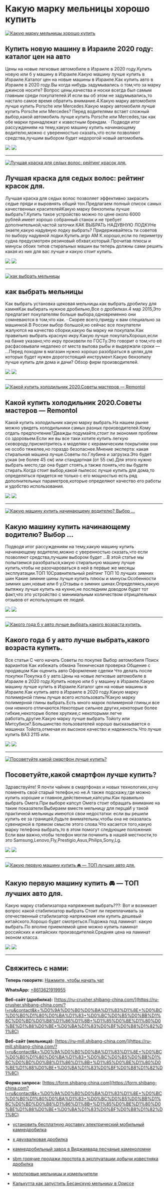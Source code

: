 # Какую марку мельницы хорошо купить

<a href="https://swt.shibang-china.com/?l=ru&img&k=%D0%9A%D0%B0%D0%BA%D1%83%D1%8E+%D0%BC%D0%B0%D1%80%D0%BA%D1%83+%D0%BC%D0%B5%D0%BB%D1%8C%D0%BD%D0%B8%D1%86%D1%8B+%D1%85%D0%BE%D1%80%D0%BE%D1%88%D0%BE+%D0%BA%D1%83%D0%BF%D0%B8%D1%82%D1%8C" target="_blank">![Какую марку мельницы хорошо купить](http://static.shibang-china.com/all-800x300/1219.jpg)</a>

## Купить новую машину в Израиле 2020 году: каталог цен на авто
Цены на новые легковые автомобиле в Израиле в 2020 году.Купить новую или б у машину в Израиле.Какую машину лучше купить в Израиле.Каталог цен на новые машины в Израиле.Как купить авто в Израиле в 2020 году.Вы когда нибудь задумывались о том,что за марку джинсов носите? Вопрос цены,качества и носки всегда был самым главным среди покупателей.И если вы об этом не задумывались,то настало самое время обратить внимание.4.Какую марку автомобиля лучше купить Porsche или Mercedes.Какую марку автомобиля лучше купить Porsche или Mercedes? Перед водителями встает сложный выбор,какой автомобиль лучше купить Porsche или Mercedes,так как обе марки принадлежат к известным брендам.&nbsp;&#0183;&#32;Подводя итог рассуждениям на тему,какую машину купить начинающему водителю,можно с уверенностью сказать,что если позволяют средства,лучшим выбором будет недорогой новый автомобиль.


<a href="https://whatsapp.shibangsoft.com/WhatsApp.php" target="_blank" title="WhatsApp">![](http://static.shibang-china.com/icon/whatsapp.png)</a> <a href="https://swt.shibang-china.com/?l=ru&icon&k=%D0%9A%D0%B0%D0%BA%D1%83%D1%8E+%D0%BC%D0%B0%D1%80%D0%BA%D1%83+%D0%BC%D0%B5%D0%BB%D1%8C%D0%BD%D0%B8%D1%86%D1%8B+%D1%85%D0%BE%D1%80%D0%BE%D1%88%D0%BE+%D0%BA%D1%83%D0%BF%D0%B8%D1%82%D1%8C" target="_blank">![](http://static.shibang-china.com/icon/chat-ru.png)</a>

---

<a href="https://swt.shibang-china.com/?l=ru&img&k=%D0%9A%D0%B0%D0%BA%D1%83%D1%8E+%D0%BC%D0%B0%D1%80%D0%BA%D1%83+%D0%BC%D0%B5%D0%BB%D1%8C%D0%BD%D0%B8%D1%86%D1%8B+%D1%85%D0%BE%D1%80%D0%BE%D1%88%D0%BE+%D0%BA%D1%83%D0%BF%D0%B8%D1%82%D1%8C" target="_blank">![Лучшая краска для седых волос: рейтинг красок для.](http://static.shibang-china.com/all-800x300/1468.jpg)</a>

## Лучшая краска для седых волос: рейтинг красок для.
Лучшая краска для седых волос позволяет эффективно закрасить седые пряди и выровнять общий тон.Предлагаем полный список самых качественных красителейКакую марку бензопилы лучше выбрать?.Купить такое устройство можно по цене около 6000 рублей.имеет хорошо собранный станок и не требует дополнительной,частой заточки.КАК ВЫБРАТЬ НАДУВНУЮ ЛОДКУНе знаете,какую надувную лодку выбрать? Придерживайтесь ти советов по выбору надувной лодки.Купить.argo АМ К.хорошо,если по периметру судна предусмотрен резиновый обхват,который.Прочитав плюсы и минусы обоих типов стиральных машин вы теперь должны сами решить какая из них для вас лучше и какую стоит купить.


<a href="https://whatsapp.shibangsoft.com/WhatsApp.php" target="_blank" title="WhatsApp">![](http://static.shibang-china.com/icon/whatsapp.png)</a> <a href="https://swt.shibang-china.com/?l=ru&icon&k=%D0%9A%D0%B0%D0%BA%D1%83%D1%8E+%D0%BC%D0%B0%D1%80%D0%BA%D1%83+%D0%BC%D0%B5%D0%BB%D1%8C%D0%BD%D0%B8%D1%86%D1%8B+%D1%85%D0%BE%D1%80%D0%BE%D1%88%D0%BE+%D0%BA%D1%83%D0%BF%D0%B8%D1%82%D1%8C" target="_blank">![](http://static.shibang-china.com/icon/chat-ru.png)</a>

---

<a href="https://swt.shibang-china.com/?l=ru&img&k=%D0%9A%D0%B0%D0%BA%D1%83%D1%8E+%D0%BC%D0%B0%D1%80%D0%BA%D1%83+%D0%BC%D0%B5%D0%BB%D1%8C%D0%BD%D0%B8%D1%86%D1%8B+%D1%85%D0%BE%D1%80%D0%BE%D1%88%D0%BE+%D0%BA%D1%83%D0%BF%D0%B8%D1%82%D1%8C" target="_blank">![как выбрать мельницы](http://static.shibang-china.com/all-800x300/690.jpg)</a>

## как выбрать мельницы
Как выбрать установка щековая мельницы.как выбрать дробилку для камняКак выбирать нужное дробильно,Все о дробилках.4 мар 2015,Это предлагает покупателям больше выбора,одновременно они сомневаются в том,что как.&nbsp;&#0183;&#32;Скорее всего,приеду к вам специально за машинкой.В России выбор большой,но сейчас все покупатели жалуются на качество сборки,какую бы марку ни покупали.Как правильно выбрать красную икру.Какую лучше покупатьХорошо,если на банке указано,что икру произвели по ГОСТу.Это говорит о том,что её расфасовывали недалеко от места вылова рыбы и выдержали сроки — …Перед походом в магазин нужно хорошо разобраться в целях,для которых будет нужен дорогостоящий инструмент.Какую бензопилу лучше купить для дома и дачи? Обзор фирм производителей.


<a href="https://whatsapp.shibangsoft.com/WhatsApp.php" target="_blank" title="WhatsApp">![](http://static.shibang-china.com/icon/whatsapp.png)</a> <a href="https://swt.shibang-china.com/?l=ru&icon&k=%D0%9A%D0%B0%D0%BA%D1%83%D1%8E+%D0%BC%D0%B0%D1%80%D0%BA%D1%83+%D0%BC%D0%B5%D0%BB%D1%8C%D0%BD%D0%B8%D1%86%D1%8B+%D1%85%D0%BE%D1%80%D0%BE%D1%88%D0%BE+%D0%BA%D1%83%D0%BF%D0%B8%D1%82%D1%8C" target="_blank">![](http://static.shibang-china.com/icon/chat-ru.png)</a>

---

<a href="https://swt.shibang-china.com/?l=ru&img&k=%D0%9A%D0%B0%D0%BA%D1%83%D1%8E+%D0%BC%D0%B0%D1%80%D0%BA%D1%83+%D0%BC%D0%B5%D0%BB%D1%8C%D0%BD%D0%B8%D1%86%D1%8B+%D1%85%D0%BE%D1%80%D0%BE%D1%88%D0%BE+%D0%BA%D1%83%D0%BF%D0%B8%D1%82%D1%8C" target="_blank">![Какой купить холодильник 2020.Советы мастеров — Remontol](http://static.shibang-china.com/all-800x300/1048.jpg)</a>

## Какой купить холодильник 2020.Советы мастеров — Remontol
Какой купить холодильник какую марку выбрать.На нашем рынке можно увидеть холодильники самых разных производителей.Кому отдать предпочтение?Дважды подумайте,стоит ли экономия проблем со здоровьем.Если же вы все таки хотите купить легкую сковороду,присмотритесь к моделям с керамическим покрытиям они не особо тяжелее,но гораздо безопаснее.Мнение эксперта: какая стиральная машина лучше.Советы по.Глубина и загрузка.Это будет узкая (не более 45 см) или стандартная (от 55 см).Для этого нужно выбрать место,где она будет стоять,а также понять,что вы будете стирать.Когда стоит выбор,какой пылесос лучше купить для дома,то определяться придется не только с его мощностью есть ряд дополнительных параметров,которые определяют качество его работы и удобство использования.


<a href="https://whatsapp.shibangsoft.com/WhatsApp.php" target="_blank" title="WhatsApp">![](http://static.shibang-china.com/icon/whatsapp.png)</a> <a href="https://swt.shibang-china.com/?l=ru&icon&k=%D0%9A%D0%B0%D0%BA%D1%83%D1%8E+%D0%BC%D0%B0%D1%80%D0%BA%D1%83+%D0%BC%D0%B5%D0%BB%D1%8C%D0%BD%D0%B8%D1%86%D1%8B+%D1%85%D0%BE%D1%80%D0%BE%D1%88%D0%BE+%D0%BA%D1%83%D0%BF%D0%B8%D1%82%D1%8C" target="_blank">![](http://static.shibang-china.com/icon/chat-ru.png)</a>

---

<a href="https://swt.shibang-china.com/?l=ru&img&k=%D0%9A%D0%B0%D0%BA%D1%83%D1%8E+%D0%BC%D0%B0%D1%80%D0%BA%D1%83+%D0%BC%D0%B5%D0%BB%D1%8C%D0%BD%D0%B8%D1%86%D1%8B+%D1%85%D0%BE%D1%80%D0%BE%D1%88%D0%BE+%D0%BA%D1%83%D0%BF%D0%B8%D1%82%D1%8C" target="_blank">![Какую машину купить начинающему водителю? Выбор …](http://static.shibang-china.com/all-800x300/1195.jpg)</a>

## Какую машину купить начинающему водителю? Выбор …
Подводя итог рассуждениям на тему,какую машину купить начинающему водителю,можно с уверенностью сказать,что если позволяют средства,лучшим выбором будет …В этой статье мы попытаемся разобраться,какую стиральную машину лучше купить,чтобы не разочароваться в ней в первые же месяцы эксплуатации.ТОП 10Сравнительный рейтинг ТОП 10 лучших зимних шин Какие зимние шины лучше купить плюсы и минусы.Особенности зимних шин,новые или б у.Отзывы о зимних шинах.Определяясь,какую вытяжку лучше купить на кухню,не последним доводом будет тот факт,что это устройство с минимальным количеством отрицательных отзывов от использующих ее людей.


<a href="https://whatsapp.shibangsoft.com/WhatsApp.php" target="_blank" title="WhatsApp">![](http://static.shibang-china.com/icon/whatsapp.png)</a> <a href="https://swt.shibang-china.com/?l=ru&icon&k=%D0%9A%D0%B0%D0%BA%D1%83%D1%8E+%D0%BC%D0%B0%D1%80%D0%BA%D1%83+%D0%BC%D0%B5%D0%BB%D1%8C%D0%BD%D0%B8%D1%86%D1%8B+%D1%85%D0%BE%D1%80%D0%BE%D1%88%D0%BE+%D0%BA%D1%83%D0%BF%D0%B8%D1%82%D1%8C" target="_blank">![](http://static.shibang-china.com/icon/chat-ru.png)</a>

---

<a href="https://swt.shibang-china.com/?l=ru&img&k=%D0%9A%D0%B0%D0%BA%D1%83%D1%8E+%D0%BC%D0%B0%D1%80%D0%BA%D1%83+%D0%BC%D0%B5%D0%BB%D1%8C%D0%BD%D0%B8%D1%86%D1%8B+%D1%85%D0%BE%D1%80%D0%BE%D1%88%D0%BE+%D0%BA%D1%83%D0%BF%D0%B8%D1%82%D1%8C" target="_blank">![Какого года б у авто лучше выбрать,какого возраста купить.](http://static.shibang-china.com/all-800x300/136.jpg)</a>

## Какого года б у авто лучше выбрать,какого возраста купить.
Все статьи С чего начать Советы по покупке Выбор автомобиля Поиск вариантов Как избежать обмана Техническая проверка Общение с продавцом Как оценить авто Оформление сделки Что делать после покупки Покупка б у авто.Цены на новые легковые автомобиле в Израиле в 2020 году.Купить новую или б у машину в Израиле.Какую машину лучше купить в Израиле.Каталог цен на новые машины в Израиле.Как купить авто в Израиле в 2020 году.Какую марку полимерной глины лучше всего использовать?Какую марку полимерной глины выбрать.Есть много марок полимерной глины,и все они немного отличаются.Некоторые сильнее других,некоторые более гибкие,некоторые более хрупкие,с некоторыми легче работать,другие.Какую марку лучше выбрать Тойоту или Митсубиси?.Большинство пользователей хорошо высказывается о машинах Тойота,отмечая их высокое качество и надежность.Что лучше купить ВАЗ 2115 или.


<a href="https://whatsapp.shibangsoft.com/WhatsApp.php" target="_blank" title="WhatsApp">![](http://static.shibang-china.com/icon/whatsapp.png)</a> <a href="https://swt.shibang-china.com/?l=ru&icon&k=%D0%9A%D0%B0%D0%BA%D1%83%D1%8E+%D0%BC%D0%B0%D1%80%D0%BA%D1%83+%D0%BC%D0%B5%D0%BB%D1%8C%D0%BD%D0%B8%D1%86%D1%8B+%D1%85%D0%BE%D1%80%D0%BE%D1%88%D0%BE+%D0%BA%D1%83%D0%BF%D0%B8%D1%82%D1%8C" target="_blank">![](http://static.shibang-china.com/icon/chat-ru.png)</a>

---

<a href="https://swt.shibang-china.com/?l=ru&img&k=%D0%9A%D0%B0%D0%BA%D1%83%D1%8E+%D0%BC%D0%B0%D1%80%D0%BA%D1%83+%D0%BC%D0%B5%D0%BB%D1%8C%D0%BD%D0%B8%D1%86%D1%8B+%D1%85%D0%BE%D1%80%D0%BE%D1%88%D0%BE+%D0%BA%D1%83%D0%BF%D0%B8%D1%82%D1%8C" target="_blank">![Посоветуйте,какой смартфон лучше купить?](http://static.shibang-china.com/all-800x300/140.jpg)</a>

## Посоветуйте,какой смартфон лучше купить?
Здравствуйте! Я почти чайник в смартфонах и новых технологиях,хочу поменять свой старый телефон,но не.А также подскажу,где можно купить хорошие и главное,действенные,капсулы.Как правильно выбрать Омега.При выборе капсул Омега стоит обращать внимание на такие показатели:Выбираем вместе мельницу для перцаИ у такой практичной мельницы имеются свои недостатки: если вы решили купить ее за границей,будьте внимательны,чтобы она не оказалась сувенирной в прямом смысле этого слова.Что касается того,какую марку телефона выбрать,то в этом помогут следующие положения: Если вам важно,чтобы телефон могли починить в нашей местности,то это Samsung,Lenovo,Fly,Prestigio,Asus,Philips,Sony,Lg.


<a href="https://whatsapp.shibangsoft.com/WhatsApp.php" target="_blank" title="WhatsApp">![](http://static.shibang-china.com/icon/whatsapp.png)</a> <a href="https://swt.shibang-china.com/?l=ru&icon&k=%D0%9A%D0%B0%D0%BA%D1%83%D1%8E+%D0%BC%D0%B0%D1%80%D0%BA%D1%83+%D0%BC%D0%B5%D0%BB%D1%8C%D0%BD%D0%B8%D1%86%D1%8B+%D1%85%D0%BE%D1%80%D0%BE%D1%88%D0%BE+%D0%BA%D1%83%D0%BF%D0%B8%D1%82%D1%8C" target="_blank">![](http://static.shibang-china.com/icon/chat-ru.png)</a>

---

<a href="https://swt.shibang-china.com/?l=ru&img&k=%D0%9A%D0%B0%D0%BA%D1%83%D1%8E+%D0%BC%D0%B0%D1%80%D0%BA%D1%83+%D0%BC%D0%B5%D0%BB%D1%8C%D0%BD%D0%B8%D1%86%D1%8B+%D1%85%D0%BE%D1%80%D0%BE%D1%88%D0%BE+%D0%BA%D1%83%D0%BF%D0%B8%D1%82%D1%8C" target="_blank">![Какую первую машину купить 🚘 — ТОП лучших авто для.](http://static.shibang-china.com/all-800x300/78.jpg)</a>

## Какую первую машину купить 🚘 — ТОП лучших авто для.
Какую марку стабилизатора напряжения выбрать???: Вот и возникает вопрос какой стабилизатор выбрать Стоит ли переплачивать за отечественный стабилизатор напряжения или купить дешевый китайского.Хорошо будет смотреться.Подожка под ламинат: какую выбрать.По вполне приемлемой цене можно купить ламинат российских и китайских производителей.Средняя цена на ламинат эконом класса.

<a href="https://whatsapp.shibangsoft.com/WhatsApp.php" target="_blank" title="WhatsApp">![](http://static.shibang-china.com/icon/whatsapp.png)</a> <a href="https://swt.shibang-china.com/?l=ru&icon&k=%D0%9A%D0%B0%D0%BA%D1%83%D1%8E+%D0%BC%D0%B0%D1%80%D0%BA%D1%83+%D0%BC%D0%B5%D0%BB%D1%8C%D0%BD%D0%B8%D1%86%D1%8B+%D1%85%D0%BE%D1%80%D0%BE%D1%88%D0%BE+%D0%BA%D1%83%D0%BF%D0%B8%D1%82%D1%8C" target="_blank">![](http://static.shibang-china.com/icon/chat-ru.png)</a>

---
## Свяжитесь с нами:

**Теперь говорите:** [Нажмите, чтобы начать чат](https://swt.shibang-china.com?l=ru&contact&k=%D0%9A%D0%B0%D0%BA%D1%83%D1%8E+%D0%BC%D0%B0%D1%80%D0%BA%D1%83+%D0%BC%D0%B5%D0%BB%D1%8C%D0%BD%D0%B8%D1%86%D1%8B+%D1%85%D0%BE%D1%80%D0%BE%D1%88%D0%BE+%D0%BA%D1%83%D0%BF%D0%B8%D1%82%D1%8C)

**WhatsApp:**  [+8613621919955](https://whatsapp.shibangsoft.com/WhatsApp.php)

**Веб-сайт (дробилка):** [https://ru-crusher.shibang-china.com/](https://ru-crusher.shibang-china.com/?l=ru&contact&k=%D0%9A%D0%B0%D0%BA%D1%83%D1%8E+%D0%BC%D0%B0%D1%80%D0%BA%D1%83+%D0%BC%D0%B5%D0%BB%D1%8C%D0%BD%D0%B8%D1%86%D1%8B+%D1%85%D0%BE%D1%80%D0%BE%D1%88%D0%BE+%D0%BA%D1%83%D0%BF%D0%B8%D1%82%D1%8C)

**Веб-сайт (мельница):** [https://ru-mill.shibang-china.com/](https://ru-mill.shibang-china.com/?l=ru&contact&k=%D0%9A%D0%B0%D0%BA%D1%83%D1%8E+%D0%BC%D0%B0%D1%80%D0%BA%D1%83+%D0%BC%D0%B5%D0%BB%D1%8C%D0%BD%D0%B8%D1%86%D1%8B+%D1%85%D0%BE%D1%80%D0%BE%D1%88%D0%BE+%D0%BA%D1%83%D0%BF%D0%B8%D1%82%D1%8C)

**Форма запроса:** [https://form.shibang-china.com](https://form.shibang-china.com?l=ru&contact&k=%D0%9A%D0%B0%D0%BA%D1%83%D1%8E+%D0%BC%D0%B0%D1%80%D0%BA%D1%83+%D0%BC%D0%B5%D0%BB%D1%8C%D0%BD%D0%B8%D1%86%D1%8B+%D1%85%D0%BE%D1%80%D0%BE%D1%88%D0%BE+%D0%BA%D1%83%D0%BF%D0%B8%D1%82%D1%8C)

* [установить бесплатную доставку электрический мобильный камнедробилка](../122/%D1%83%D1%81%D1%82%D0%B0%D0%BD%D0%BE%D0%B2%D0%B8%D1%82%D1%8C%20%D0%B1%D0%B5%D1%81%D0%BF%D0%BB%D0%B0%D1%82%D0%BD%D1%83%D1%8E%20%D0%B4%D0%BE%D1%81%D1%82%D0%B0%D0%B2%D0%BA%D1%83%20%D1%8D%D0%BB%D0%B5%D0%BA%D1%82%D1%80%D0%B8%D1%87%D0%B5%D1%81%D0%BA%D0%B8%D0%B9%20%D0%BC%D0%BE%D0%B1%D0%B8%D0%BB%D1%8C%D0%BD%D1%8B%D0%B9%20%D0%BA%D0%B0%D0%BC%D0%BD%D0%B5%D0%B4%D1%80%D0%BE%D0%B1%D0%B8%D0%BB%D0%BA%D0%B0.md)

* [х двухвалковая дробилка](../123/%D1%85%20%D0%B4%D0%B2%D1%83%D1%85%D0%B2%D0%B0%D0%BB%D0%BA%D0%BE%D0%B2%D0%B0%D1%8F%20%D0%B4%D1%80%D0%BE%D0%B1%D0%B8%D0%BB%D0%BA%D0%B0.md)

* [камнедробильный завод в Виджаявада песчаные каменоломни](../121/%D0%BA%D0%B0%D0%BC%D0%BD%D0%B5%D0%B4%D1%80%D0%BE%D0%B1%D0%B8%D0%BB%D1%8C%D0%BD%D1%8B%D0%B9%20%D0%B7%D0%B0%D0%B2%D0%BE%D0%B4%20%D0%B2%20%D0%92%D0%B8%D0%B4%D0%B6%D0%B0%D1%8F%D0%B2%D0%B0%D0%B4%D0%B0%20%D0%BF%D0%B5%D1%81%D1%87%D0%B0%D0%BD%D1%8B%D0%B5%20%D0%BA%D0%B0%D0%BC%D0%B5%D0%BD%D0%BE%D0%BB%D0%BE%D0%BC%D0%BD%D0%B8.md)

* [sbm горячие продажи простота в эксплуатации добычи известняка дробилка](../122/sbm%20%D0%B3%D0%BE%D1%80%D1%8F%D1%87%D0%B8%D0%B5%20%D0%BF%D1%80%D0%BE%D0%B4%D0%B0%D0%B6%D0%B8%20%D0%BF%D1%80%D0%BE%D1%81%D1%82%D0%BE%D1%82%D0%B0%20%D0%B2%20%D1%8D%D0%BA%D1%81%D0%BF%D0%BB%D1%83%D0%B0%D1%82%D0%B0%D1%86%D0%B8%D0%B8%20%D0%B4%D0%BE%D0%B1%D1%8B%D1%87%D0%B8%20%D0%B8%D0%B7%D0%B2%D0%B5%D1%81%D1%82%D0%BD%D1%8F%D0%BA%D0%B0%20%D0%B4%D1%80%D0%BE%D0%B1%D0%B8%D0%BB%D0%BA%D0%B0.md)

* [молотковые мельницы и измельчители](../121/%D0%BC%D0%BE%D0%BB%D0%BE%D1%82%D0%BA%D0%BE%D0%B2%D1%8B%D0%B5%20%D0%BC%D0%B5%D0%BB%D1%8C%D0%BD%D0%B8%D1%86%D1%8B%20%D0%B8%20%D0%B8%D0%B7%D0%BC%D0%B5%D0%BB%D1%8C%D1%87%D0%B8%D1%82%D0%B5%D0%BB%D0%B8.md)

* [Калькутта как запустить Бесанскую мельницу в Ориссе](../122/%D0%9A%D0%B0%D0%BB%D1%8C%D0%BA%D1%83%D1%82%D1%82%D0%B0%20%D0%BA%D0%B0%D0%BA%20%D0%B7%D0%B0%D0%BF%D1%83%D1%81%D1%82%D0%B8%D1%82%D1%8C%20%D0%91%D0%B5%D1%81%D0%B0%D0%BD%D1%81%D0%BA%D1%83%D1%8E%20%D0%BC%D0%B5%D0%BB%D1%8C%D0%BD%D0%B8%D1%86%D1%83%20%D0%B2%20%D0%9E%D1%80%D0%B8%D1%81%D1%81%D0%B5.md)